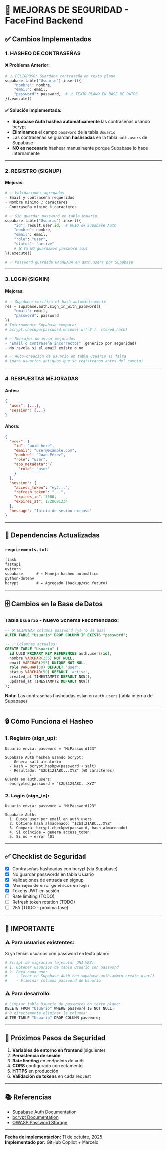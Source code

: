 # 🔐 MEJORAS DE SEGURIDAD - FaceFind Backend

## ✅ Cambios Implementados

### 1. **HASHEO DE CONTRASEÑAS**

#### ❌ Problema Anterior:
```python
# ⚠️ PELIGROSO: Guardaba contraseña en texto plano
supabase.table("Usuario").insert({
    "nombre": nombre,
    "email": email,
    "password": password,  # ⚠️ TEXTO PLANO EN BASE DE DATOS
}).execute()
```

#### ✅ Solución Implementada:
- **Supabase Auth hashea automáticamente** las contraseñas usando bcrypt
- **Eliminamos** el campo `password` de la tabla `Usuario`
- Las contraseñas se guardan **hasheadas** en la tabla `auth.users` de Supabase
- **NO es necesario** hashear manualmente porque Supabase lo hace internamente

---

### 2. **REGISTRO (SIGNUP)**

#### Mejoras:
```python
# ✅ Validaciones agregadas
- Email y contraseña requeridos
- Nombre mínimo 2 caracteres
- Contraseña mínimo 6 caracteres

# ✅ Sin guardar password en tabla Usuario
supabase.table("Usuario").insert({
    "id": result.user.id,  # UUID de Supabase Auth
    "nombre": nombre,
    "email": email,
    "role": "user",
    "status": "active"
    # ❌ Ya NO guardamos password aquí
}).execute()

# ✅ Password guardada HASHEADA en auth.users por Supabase
```

---

### 3. **LOGIN (SIGNIN)**

#### Mejoras:
```python
# ✅ Supabase verifica el hash automáticamente
res = supabase.auth.sign_in_with_password({
    "email": email,
    "password": password
})
# Internamente Supabase compara:
# bcrypt.checkpw(password.encode('utf-8'), stored_hash)

# ✅ Mensajes de error mejorados
- "Email o contraseña incorrectos" (genérico por seguridad)
- No revela si el email existe o no

# ✅ Auto-creación de usuario en tabla Usuario si falta
# (para usuarios antiguos que se registraron antes del cambio)
```

---

### 4. **RESPUESTAS MEJORADAS**

#### Antes:
```json
{
  "user": {...},
  "session": {...}
}
```

#### Ahora:
```json
{
  "user": {
    "id": "uuid-here",
    "email": "user@example.com",
    "nombre": "Juan Pérez",
    "role": "user",
    "app_metadata": {
      "role": "user"
    }
  },
  "session": {
    "access_token": "eyJ...",
    "refresh_token": "...",
    "expires_in": 3600,
    "expires_at": 1728691234
  },
  "message": "Inicio de sesión exitoso"
}
```

---

## 🔧 Dependencias Actualizadas

### `requirements.txt`:
```txt
flask
fastapi 
uvicorn 
supabase      # ← Maneja hasheo automático
python-dotenv
bcrypt        # ← Agregado (backup/uso futuro)
```

---

## 🗄️ Cambios en la Base de Datos

### Tabla `Usuario` - Nuevo Schema Recomendado:

```sql
-- ❌ ELIMINAR columna password (ya no se usa)
ALTER TABLE "Usuario" DROP COLUMN IF EXISTS "password";

-- ✅ Columnas actuales:
CREATE TABLE "Usuario" (
  id UUID PRIMARY KEY REFERENCES auth.users(id),
  nombre VARCHAR(255) NOT NULL,
  email VARCHAR(255) UNIQUE NOT NULL,
  role VARCHAR(50) DEFAULT 'user',
  status VARCHAR(50) DEFAULT 'active',
  created_at TIMESTAMPTZ DEFAULT NOW(),
  updated_at TIMESTAMPTZ DEFAULT NOW()
);
```

**Nota:** Las contraseñas hasheadas están en `auth.users` (tabla interna de Supabase)

---

## 🔒 Cómo Funciona el Hasheo

### 1. **Registro (sign_up):**
```
Usuario envía: password = "MiPassword123"
           ↓
Supabase Auth hashea usando bcrypt:
  - Genera salt aleatorio
  - Hash = bcrypt.hashpw(password + salt)
  - Resultado: "$2b$12$ABC...XYZ" (60 caracteres)
           ↓
Guarda en auth.users:
  encrypted_password = "$2b$12$ABC...XYZ"
```

### 2. **Login (sign_in):**
```
Usuario envía: password = "MiPassword123"
           ↓
Supabase Auth:
  1. Busca user por email en auth.users
  2. Obtiene hash almacenado: "$2b$12$ABC...XYZ"
  3. Compara: bcrypt.checkpw(password, hash_almacenado)
  4. Si coincide → genera access_token
  5. Si no → error 401
```

---

## ✅ Checklist de Seguridad

- [x] Contraseñas hasheadas con bcrypt (via Supabase)
- [x] No guardar passwords en tabla Usuario
- [x] Validaciones de entrada en signup
- [x] Mensajes de error genéricos en login
- [x] Tokens JWT en sesión
- [ ] Rate limiting (TODO)
- [ ] Refresh token rotation (TODO)
- [ ] 2FA (TODO - próxima fase)

---

## 🚨 IMPORTANTE

### ⚠️ Para usuarios existentes:
Si ya tenías usuarios con password en texto plano:

```python
# Script de migración (ejecutar UNA VEZ):
# 1. Obtener usuarios de tabla Usuario con password
# 2. Para cada uno:
#    - Crear en Supabase Auth con supabase.auth.admin.create_user()
#    - Eliminar columna password de Usuario
```

### ⚠️ Para desarrollo:
```bash
# Limpiar tabla Usuario de passwords en texto plano:
DELETE FROM "Usuario" WHERE password IS NOT NULL;
# O directamente eliminar la columna:
ALTER TABLE "Usuario" DROP COLUMN password;
```

---

## 🔄 Próximos Pasos de Seguridad

1. **Variables de entorno en frontend** (siguiente)
2. **Persistencia de sesión**
3. **Rate limiting** en endpoints de auth
4. **CORS** configurado correctamente
5. **HTTPS** en producción
6. **Validación de tokens** en cada request

---

## 📚 Referencias

- [Supabase Auth Documentation](https://supabase.com/docs/guides/auth)
- [bcrypt Documentation](https://github.com/pyca/bcrypt/)
- [OWASP Password Storage](https://cheatsheetseries.owasp.org/cheatsheets/Password_Storage_Cheat_Sheet.html)

---

**Fecha de implementación:** 11 de octubre, 2025  
**Implementado por:** GitHub Copilot + Marcelo
